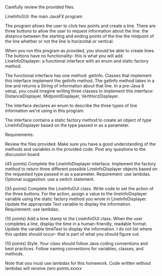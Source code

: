 Carefully review the provided files.

LineInfoGUI: the main JavaFX program

The program allows the user to click two points and create a line.
There are three buttons to allow the user to request information 
about the line:
the distance between the starting and ending points of the line
the midpoint of the line
whether or not the line is horizontal or vertical.

When you run this program as provided, you should be able to 
create lines. 
The buttons have no functionality- this is what you will add.
LineInfoDisplayer: a functional interface with an enum 
and static factory method.

The functional interface has one method: getInfo.
Classes that implement this interface implement the getInfo method.
The getInfo method takes in a line and returns a String of 
information about that line.
In a pre-Java 8 setup, you could imagine writing three classes 
to implement this interface: 
DistanceDisplayer, MidpointDisplayer, VertHorzDisplayer.

The interface declares an enum to describe the three types 
of line information we're using in this program.

The interface contains a static factory method to create an 
object of type LineInfoDisplayer based on the type passed in 
as a parameter.

Requirements:

Review the files provided. 
Make sure you have a good understanding of the methods 
and variables in the provided code.
Post any questions to the discussion board.

(45 points) Complete the LineInfoDisplayer interface.
Implement the factory method to return three different 
possible LineInfoDisplayer objects based on the requested type passed in as a parameter.
Requirement: use lambdas.
Optional suggestion: use a switch statement.

(35 points) Complete the LineInfoGUI class.
Write code to set the action of the three buttons.
For the action, assign a value to the lineInfoDisplayer variable 
using the static factory method you wrote in LineInfoDisplayer.
Update the appropriate Text variable to display the information.
Requirement: use lambdas.

(10 points) Add a time stamp to the LineInfoGUI class.
When the user completes a line, display the time in a human-friendly, readable format. 
Update the variable timeText to display the information.
I do not list where this update should occur- that is part 
of what you should figure out.

(10 points) Style: Your class should follow Java coding conventions and best practices. 
Follow naming conventions for variables, classes, and methods. 

Note that you must use lambdas for this homework. Code written without 
lambdas will receive zero points.xxxxx

